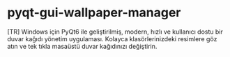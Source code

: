 # pyqt-gui-wallpaper-manager
[TR] Windows için PyQt6 ile geliştirilmiş, modern, hızlı ve kullanıcı dostu bir duvar kağıdı yönetim uygulaması. Kolayca klasörlerinizdeki resimlere göz atın ve tek tıkla masaüstü duvar kağıdınızı değiştirin.
